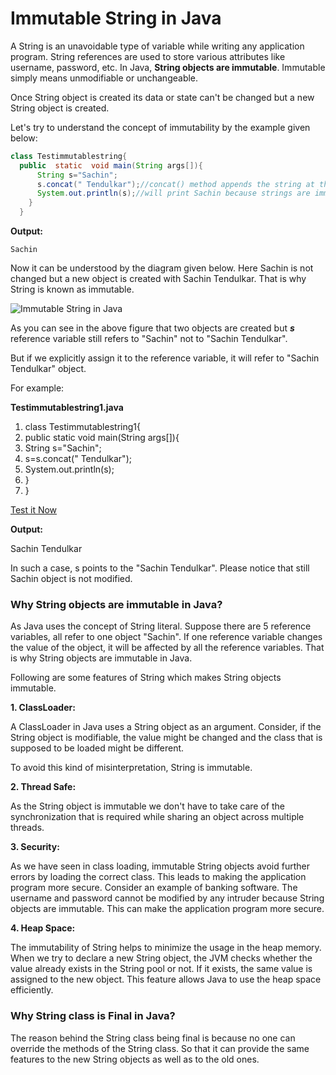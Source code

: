 # Immutable String in Java

A String is an unavoidable type of variable while writing any application program. String references are used to store various attributes like username, password, etc. In Java,  **String objects are immutable**. Immutable simply means unmodifiable or unchangeable.

Once String object is created its data or state can't be changed but a new String object is created.

Let's try to understand the concept of immutability by the example given below:

```java
class Testimmutablestring{
  public  static  void main(String args[]){
	  String s="Sachin";
	  s.concat(" Tendulkar");//concat() method appends the string at the end
	  System.out.println(s);//will print Sachin because strings are immutable objects
	}
  }
 ```

**Output:**

```
Sachin
```

Now it can be understood by the diagram given below. Here Sachin is not changed but a new object is created with Sachin Tendulkar. That is why String is known as immutable.

![Immutable String in Java](https://static.javatpoint.com/core/images/immutable-string-in-java.png)

As you can see in the above figure that two objects are created but  **_s_**  reference variable still refers to "Sachin" not to "Sachin Tendulkar".

But if we explicitly assign it to the reference variable, it will refer to "Sachin Tendulkar" object.

For example:

**Testimmutablestring1.java**

1.  class Testimmutablestring1{
2.  public  static  void main(String args[]){
3.  String s="Sachin";
4.  s=s.concat(" Tendulkar");
5.  System.out.println(s);
6.  }
7.  }

[Test it Now](https://www.javatpoint.com/opr/test.jsp?filename=Testimmutablestring1)

**Output:**

Sachin Tendulkar

In such a case, s points to the "Sachin Tendulkar". Please notice that still Sachin object is not modified.

### Why String objects are immutable in Java?

As Java uses the concept of String literal. Suppose there are 5 reference variables, all refer to one object "Sachin". If one reference variable changes the value of the object, it will be affected by all the reference variables. That is why String objects are immutable in Java.

Following are some features of String which makes String objects immutable.

**1. ClassLoader:**

A ClassLoader in Java uses a String object as an argument. Consider, if the String object is modifiable, the value might be changed and the class that is supposed to be loaded might be different.

To avoid this kind of misinterpretation, String is immutable.

**2. Thread Safe:**

As the String object is immutable we don't have to take care of the synchronization that is required while sharing an object across multiple threads.

**3. Security:**

As we have seen in class loading, immutable String objects avoid further errors by loading the correct class. This leads to making the application program more secure. Consider an example of banking software. The username and password cannot be modified by any intruder because String objects are immutable. This can make the application program more secure.

**4. Heap Space:**

The immutability of String helps to minimize the usage in the heap memory. When we try to declare a new String object, the JVM checks whether the value already exists in the String pool or not. If it exists, the same value is assigned to the new object. This feature allows Java to use the heap space efficiently.

### Why String class is Final in Java?

The reason behind the String class being final is because no one can override the methods of the String class. So that it can provide the same features to the new String objects as well as to the old ones.
<!--stackedit_data:
eyJoaXN0b3J5IjpbODk3NTQ2MjM2XX0=
-->